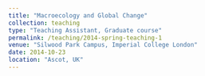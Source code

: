 ```yaml
---
title: "Macroecology and Global Change"
collection: teaching
type: "Teaching Assistant, Graduate course"
permalink: /teaching/2014-spring-teaching-1
venue: "Silwood Park Campus, Imperial College London"
date: 2014-10-23
location: "Ascot, UK"
---
```

